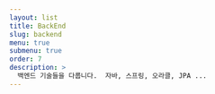 ```yaml
---
layout: list
title: BackEnd
slug: backend
menu: true
submenu: true
order: 7
description: >
  백엔드 기술들을 다룹니다.  자바, 스프링, 오라클, JPA ...
---
```

